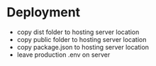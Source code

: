 # Deployment

* copy dist folder to hosting server location
* copy public folder to hosting server location
* copy package.json to hosting server location
* leave production .env on server
